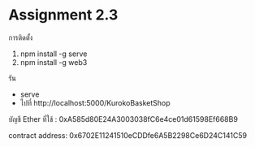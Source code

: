 # Assignment 2.3

การติดตั้ง
1. npm install -g serve
2. npm install -g web3

รัน
- serve
- ไปที่ http://localhost:5000/KurokoBasketShop

บัญชี Ether ที่ใช้  :  0xA585d80E24A3003038fC6e4ce01d61598Ef668B9

contract address: 0x6702E11241510eCDDfe6A5B2298Ce6D24C141C59
